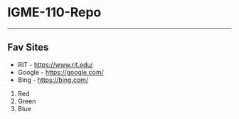 # IGME-110-Repo

---

## Fav Sites

- RIT - https://www.rit.edu/
- Google - https://google.com/
- Bing - https://bing.com/


1. Red
2. Green
3. Blue

   
